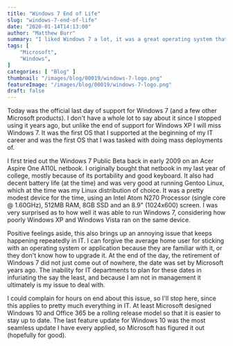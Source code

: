 ```yaml
---
title: "Windows 7 End of Life"
slug: "windows-7-end-of-life"
date: "2020-01-14T14:13:00"
author: "Matthew Burr"
summary: "I liked Windows 7 a lot, it was a great operating system that I deployed and supported very early in my IT career. An end of an era, but it had to happen."
tags: [
    "Microsoft",
    "Windows",
]
categories: [ "Blog" ]
thumbnail: "/images/blog/00019/windows-7-logo.png"
featureImage: "/images/blog/00019/windows-7-logo.png"
draft: false
---
```


Today was the official last day of support for Windows 7 (and a few other Microsoft products). I don't have a whole lot to say about it since I stopped using it years ago, but unlike the end of support for Windows XP I will miss Windows 7. It was the first OS that I supported at the beginning of my IT career and was the first OS that I was tasked with doing mass deployments of.

I first tried out the Windows 7 Public Beta back in early 2009 on an Acer Aspire One A110L netbook. I originally bought that netbook in my last year of college, mostly because of its portability and good keyboard. It also had decent battery life (at the time) and was very good at running Gentoo Linux, which at the time was my Linux distribution of choice. It was a pretty modest device for the time, using an Intel Atom N270 Processor (single core @ 1.60GHz), 512MB RAM, 8GB SSD and an 8.9" (1024x600) screen. I was very surprised as to how well it was able to run Windows 7, considering how poorly Windows XP and Windows Vista ran on the same device.

Positive feelings aside, this also brings up an annoying issue that keeps happening repeatedly in IT. I can forgive the average home user for sticking with an operating system or application because they are familiar with it, or they don't know how to upgrade it. At the end of the day, the retirement of Windows 7 did not just come out of nowhere, the date was set by Microsoft years ago. The inability for IT departments to plan for these dates in infuriating the say the least, and because I am not in management it ultimately is my issue to deal with.

I could complain for hours on end about this issue, so I'll stop here, since this applies to pretty much everything in IT. At least Microsoft designed Windows 10 and Office 365 be a rolling release model so that it is easier to stay up to date. The last feature update for Windows 10 was the most seamless update I have every applied, so Microsoft has figured it out (hopefully for good).
